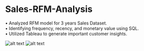 # Sales-RFM-Analysis

•	Analyzed RFM model for 3 years Sales Dataset. </br>
•	Identifying frequency, recency, and monetary value using SQL. </br>
•	Utilized Tableau to generate important customer insights. 

![alt text](https://github.com/gracexin98/Sales-RFM-Analysis/blob/main/Sales_Dash1.png)
![alt text](https://github.com/gracexin98/Sales-RFM-Analysis/blob/main/Sales_Dash2.png)
